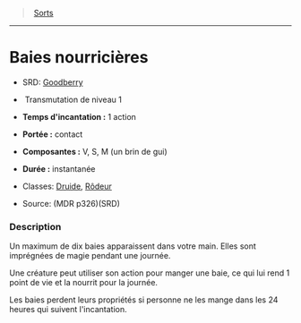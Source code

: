 ﻿---
!SpellItem
Name: Baies nourricières
AltName: '[Goodberry](srd_spells_goodberry.md)'
Type: Transmutation
Level: 1
CastingTime: 1 action
Range: contact
Components: V, S, M (un brin de gui)
Duration: instantanée
Classes: '[Druide](hd_druid.md), [Rôdeur](hd_ranger.md)'
Family: SpellHD
Source: (MDR p326)(SRD)
Id: spells_hd.md#baies-nourricières
ParentLink: spells_hd.md#sorts
ParentName: Sorts
NameLevel: 1
Attributes:
  Name: Baies nourricières
  Markdown: >+
    # <!--Name-->Baies nourricières<!--/Name-->


    - SRD: <!--AltName-->[Goodberry](srd_spells_goodberry.md)<!--/AltName-->


    -  <!--Type-->Transmutation<!--/Type--> de niveau <!--Level-->1<!--/Level-->


    - **Temps d'incantation :** <!--CastingTime-->1 action<!--/CastingTime-->


    - **Portée :** <!--Range-->contact<!--/Range-->


    - **Composantes :** <!--Components-->V, S, M (un brin de gui)<!--/Components-->


    - **Durée :** <!--Duration-->instantanée<!--/Duration-->


    - Classes: <!--Classes-->[Druide](hd_druid.md), [Rôdeur](hd_ranger.md)<!--/Classes-->


    - Source: <!--Source-->(MDR p326)(SRD)<!--/Source-->


    ### Description


    Un maximum de dix baies apparaissent dans votre main. Elles sont imprégnées de magie pendant une journée.


    Une créature peut utiliser son action pour manger une baie, ce qui lui rend 1 point de vie et la nourrit pour la journée.


    Les baies perdent leurs propriétés si personne ne les mange dans les 24 heures qui suivent l'incantation.

  AltName: '[Goodberry](srd_spells_goodberry.md)'
  Type: Transmutation
  Level: 1
  CastingTime: 1 action
  Range: contact
  Components: V, S, M (un brin de gui)
  Duration: instantanée
  Classes: '[Druide](hd_druid.md), [Rôdeur](hd_ranger.md)'
  Source: (MDR p326)(SRD)
AttributesDictionary: >+
  Name: Baies nourricières

  Markdown: >+

    # <!--Name-->Baies nourricières<!--/Name-->





    - SRD: <!--AltName-->[Goodberry](srd_spells_goodberry.md)<!--/AltName-->





    -  <!--Type-->Transmutation<!--/Type--> de niveau <!--Level-->1<!--/Level-->





    - **Temps d'incantation :** <!--CastingTime-->1 action<!--/CastingTime-->





    - **Portée :** <!--Range-->contact<!--/Range-->





    - **Composantes :** <!--Components-->V, S, M (un brin de gui)<!--/Components-->





    - **Durée :** <!--Duration-->instantanée<!--/Duration-->





    - Classes: <!--Classes-->[Druide](hd_druid.md), [Rôdeur](hd_ranger.md)<!--/Classes-->





    - Source: <!--Source-->(MDR p326)(SRD)<!--/Source-->





    ### Description





    Un maximum de dix baies apparaissent dans votre main. Elles sont imprégnées de magie pendant une journée.





    Une créature peut utiliser son action pour manger une baie, ce qui lui rend 1 point de vie et la nourrit pour la journée.





    Les baies perdent leurs propriétés si personne ne les mange dans les 24 heures qui suivent l'incantation.



  AltName: '[Goodberry](srd_spells_goodberry.md)'

  Type: Transmutation

  Level: 1

  CastingTime: 1 action

  Range: contact

  Components: V, S, M (un brin de gui)

  Duration: instantanée

  Classes: '[Druide](hd_druid.md), [Rôdeur](hd_ranger.md)'

  Source: (MDR p326)(SRD)

---
> [Sorts](hd_spells.md)

---

# Baies nourricières

- SRD: [Goodberry](srd_spells_goodberry.md)

-  Transmutation de niveau 1

- **Temps d'incantation :** 1 action

- **Portée :** contact

- **Composantes :** V, S, M (un brin de gui)

- **Durée :** instantanée

- Classes: [Druide](hd_druid.md), [Rôdeur](hd_ranger.md)

- Source: (MDR p326)(SRD)

### Description

Un maximum de dix baies apparaissent dans votre main. Elles sont imprégnées de magie pendant une journée.

Une créature peut utiliser son action pour manger une baie, ce qui lui rend 1 point de vie et la nourrit pour la journée.

Les baies perdent leurs propriétés si personne ne les mange dans les 24 heures qui suivent l'incantation.


